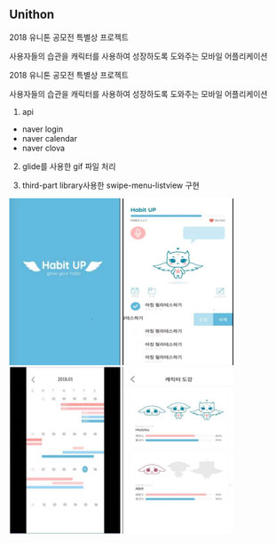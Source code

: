 ## Unithon

2018 유니톤 공모전 특별상 프로젝트

사용자들의 습관을 캐릭터를 사용하여 성장하도록 도와주는 모바일 어플리케이션

2018 유니톤 공모전 특별상 프로젝트

사용자들의 습관을 캐릭터를 사용하여 성장하도록 도와주는 모바일 어플리케이션

1. api

* naver login
* naver calendar
* naver clova

2. glide를 사용한 gif 파일 처리

3. third-part library사용한 swipe-menu-listview 구현


<img src = './image/splash.JPG' width = '200' height = '300' />

<img src = './image/main.JPG' width = '200' height = '300' />

<img src = './image/calendar.JPG' width = '200' height = '300' />

<img src = './image/book.JPG' width = '200' height = '300' />



